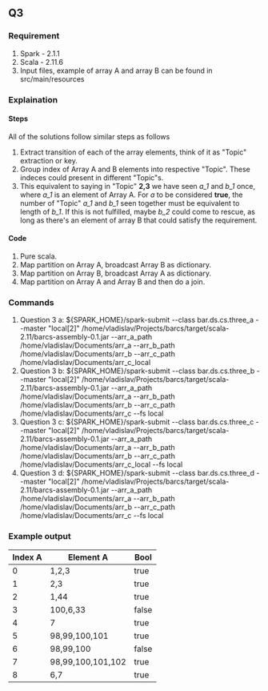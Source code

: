 
## Q3

### Requirement
1. Spark - 2.1.1
2. Scala - 2.11.6
3. Input files, example of array A and array B can be found in src/main/resources

### Explaination

#### Steps
All of the solutions follow similar steps as follows
1. Extract transition of each of the array elements, think of it as "Topic" extraction or key.
2. Group index of Array A and B elements into respective "Topic". These indeces could present in different "Topic"s.
3. This equivalent to saying in "Topic" **2,3** we have seen *a_1* and *b_1* once, where *a_1* is an element of Array A. 
For *a* to be considered **true**, the number of "Topic" *a_1* and *b_1* seen together must be equivalent to length of 
*b_1*. If this is not fulfilled, maybe *b_2* could come to rescue, as long as there's an element of array B that could 
satisfy the requirement.

#### Code
1. Pure scala.
2. Map partition on Array A, broadcast Array B as dictionary.
3. Map partition on Array B, broadcast Array A as dictionary.
4. Map partition on Array A and Array B and then do a join.

### Commands
1. Question 3 a: ${SPARK_HOME}/spark-submit --class bar.ds.cs.three_a --master "local[2]" /home/vladislav/Projects/barcs/target/scala-2.11/barcs-assembly-0.1.jar --arr_a_path /home/vladislav/Documents/arr_a --arr_b_path /home/vladislav/Documents/arr_b --arr_c_path /home/vladislav/Documents/arr_c_local
2. Question 3 b: ${SPARK_HOME}/spark-submit --class bar.ds.cs.three_b --master "local[2]" /home/vladislav/Projects/barcs/target/scala-2.11/barcs-assembly-0.1.jar --arr_a_path /home/vladislav/Documents/arr_a --arr_b_path /home/vladislav/Documents/arr_b --arr_c_path /home/vladislav/Documents/arr_c --fs local
3. Question 3 c: ${SPARK_HOME}/spark-submit --class bar.ds.cs.three_c --master "local[2]" /home/vladislav/Projects/barcs/target/scala-2.11/barcs-assembly-0.1.jar --arr_a_path /home/vladislav/Documents/arr_a --arr_b_path /home/vladislav/Documents/arr_b --arr_c_path /home/vladislav/Documents/arr_c_local --fs local
4. Question 3 d: ${SPARK_HOME}/spark-submit --class bar.ds.cs.three_d --master "local[2]" /home/vladislav/Projects/barcs/target/scala-2.11/barcs-assembly-0.1.jar --arr_a_path /home/vladislav/Documents/arr_a --arr_b_path /home/vladislav/Documents/arr_b --arr_c_path /home/vladislav/Documents/arr_c --fs local

### Example output
|Index A|Element A|Bool|
|---|---|---|
| 0  | 1,2,3  | true  |
| 1 | 2,3  | true  |
| 2 | 1,44  | true  |
| 3 | 100,6,33  | false   |
| 4 | 7  | true  |
| 5 | 98,99,100,101  | true  |
| 6 | 98,99,100  |false   |
| 7 | 98,99,100,101,102  | true  |
| 8 | 6,7  | true  |

